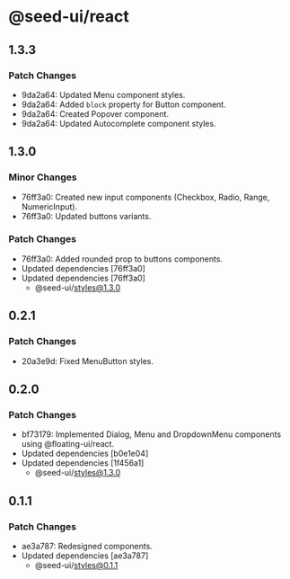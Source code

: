 # @seed-ui/react

## 1.3.3

### Patch Changes

- 9da2a64: Updated Menu component styles.
- 9da2a64: Added `block` property for Button component.
- 9da2a64: Created Popover component.
- 9da2a64: Updated Autocomplete component styles.

## 1.3.0

### Minor Changes

- 76ff3a0: Created new input components (Checkbox, Radio, Range, NumericInput).
- 76ff3a0: Updated buttons variants.

### Patch Changes

- 76ff3a0: Added rounded prop to buttons components.
- Updated dependencies [76ff3a0]
- Updated dependencies [76ff3a0]
  - @seed-ui/styles@1.3.0

## 0.2.1

### Patch Changes

- 20a3e9d: Fixed MenuButton styles.

## 0.2.0

### Patch Changes

- bf73179: Implemented Dialog, Menu and DropdownMenu components using @floating-ui/react.
- Updated dependencies [b0e1e04]
- Updated dependencies [1f456a1]
  - @seed-ui/styles@1.3.0

## 0.1.1

### Patch Changes

- ae3a787: Redesigned components.
- Updated dependencies [ae3a787]
  - @seed-ui/styles@0.1.1
